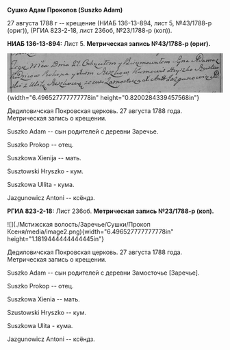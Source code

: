 **Сушко Адам Прокопов (Suszko Adam)**

27 августа 1788 г -- крещение (НИАБ 136-13-894, лист 5, №43/1788-р
(ориг)), (РГИА 823-2-18, лист 236об, №23/1788-р (коп)).

**НИАБ 136-13-894:** Лист 5. **Метрическая запись №43/1788-р (ориг).**

![](./media/e96a0957206ba16080b2a09387f724454f660378.png){width="6.496527777777778in"
height="0.8200284339457568in"}

Дедиловичская Покровская церковь. 27 августа 1788 года. Метрическая
запись о крещении.

Suszko Adam -- сын родителей с деревни Заречье.

Suszko Prokop -- отец.

Suszkowa Xienija -- мать.

Susztowski Hryszko - кум.

Suszkowa Ullita - кума.

Jazgunowicz Antoni -- ксёндз.

**РГИА 823-2-18:** Лист 236об. **Метрическая запись №23/1788-р (коп).**

![](./Мстижская волость/Заречье/Сушки/Прокоп Ксеня/media/image2.png){width="6.496527777777778in"
height="1.1819444444444445in"}

Дедиловичская Покровская церковь. 27 августа 1788 года. Метрическая
запись о крещении.

Suszko Adam -- сын родителей с деревни Замосточье \[Заречье\].

Suszko Prokop -- отец.

Suszkowa Xienia -- мать.

Szustowski Hryszko -- кум.

Suszkowa Ulita - кума.

Jazgunowicz Antoni -- ксёндз.
